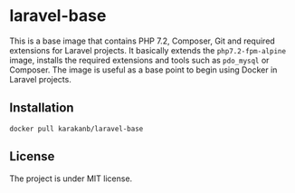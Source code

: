 # laravel-base

This is a base image that contains PHP 7.2, Composer, Git and required extensions for Laravel projects. It basically extends the `php7.2-fpm-alpine` image, installs the required extensions and tools such as `pdo_mysql` or Composer. The image is useful as a base point to begin using Docker in Laravel projects.

## Installation
```
docker pull karakanb/laravel-base
```
## License
The project is under MIT license.